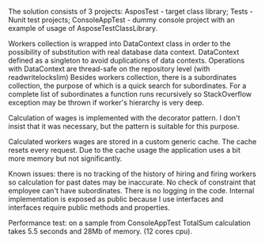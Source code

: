 The solution consists of 3 projects:
AsposTest - target class library; 
Tests - Nunit test projects;
ConsoleAppTest - dummy console project with an example of usage of AsposeTestClassLibrary.

Workers collection is wrapped into DataContext class in order to the possibility of substitution with real database data context.
DataContext defined as a singleton to avoid duplications of data contexts.
Operations with DataContext are thread-safe on the repository level (with readwritelockslim)
Besides workers collection, there is a subordinates collection, the purpose of which is a quick search for subordinates.
For a complete list of subordinates a function runs recursively so StackOverflow exception may be thrown if worker's hierarchy is very deep.   

Calculation of wages is implemented with the decorator pattern. I don't insist that it was necessary, but the pattern is suitable for this purpose. 

Calculated workers wages are stored in a custom generic cache. The cache resets every request.
Due to the cache usage the application uses a bit more memory but not significantly.

Known issues:
there is no tracking of the history of hiring and firing workers so calculation for past dates may be inaccurate.
No check of constraint that employee can't have subordinates.
There is no logging in the code.
Internal implementation is exposed as public because I use interfaces and interfaces require public methods and properties.

Performance test:
on a sample from ConsoleAppTest TotalSum calculation takes 5.5 seconds and 28Mb of memory. (12 cores cpu).
